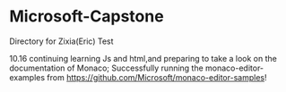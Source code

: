 # Microsoft-Capstone
Directory for Zixia(Eric) Test

10.16 continuing learning Js and html,and preparing to take a look on the documentation of Monaco; Successfully running the monaco-editor-examples from https://github.com/Microsoft/monaco-editor-samples!
